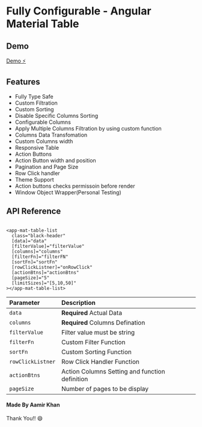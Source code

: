 # Fully Configurable - Angular Material Table

## Demo

[Demo ⚡️](https://stackblitz.com/edit/ck4y6t)

## Features

- Fully Type Safe
- Custom Filtration
- Custom Sorting
- Disable Specific Columns Sorting
- Configurable Columns
- Apply Multiple Columns Filtration by using custom function
- Columns Data Transfomation
- Custom Columns width
- Responsive Table
- Action Buttons
- Action Button width and position
- Pagination and Page Size
- Row Click handler
- Theme Support
- Action buttons checks permissoin before render
- Window Object Wrapper(Personal Testing)

## API Reference

```http

<app-mat-table-list
  class="black-header"
  [data]="data"
  [filterValue]="filterValue"
  [columns]="columns"
  [filterFn]="filterFN"
  [sortFn]="sortFn"
  [rowClickListner]="onRowClick"
  [actionBtns]="actionBtns"
  [pageSize]="5"
  [limitSizes]="[5,10,50]"
></app-mat-table-list>

```

| Parameter         | Description                                    |
| :---------------- | :--------------------------------------------- |
| `data`            | **Required** Actual Data                       |
| `columns`         | **Required** Columns Defination                |
| `filterValue`     | Filter value must be string                    |
| `filterFn`        | Custom Filter Function                         |
| `sortFn`          | Custom Sorting Function                        |
| `rowClickListner` | Row Click Handler Function                     |
| `actionBtns`      | Action Columns Setting and function definition |
| `pageSize`        | Number of pages to be display                  |

#### Made By Aamir Khan

Thank You!! 😄
